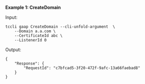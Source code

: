 **Example 1: CreateDomain**



Input: 

```
tccli gaap CreateDomain --cli-unfold-argument  \
    --Domain a.a.com \
    --CertificateId abc \
    --ListenerId 0
```

Output: 
```
{
    "Response": {
        "RequestId": "c7bfcad5-3f20-472f-9afc-13a66faebad8"
    }
}
```

